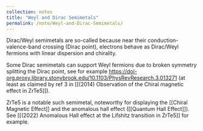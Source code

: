 ```yaml
---
collection: notes
title: "Weyl and Dirac Semimetals"
permalink: /note/Weyl-and-Dirac-Semimetals/
---
```

Dirac/Weyl semimetals are so-called because near their conduction-valence-band crossing (Dirac point), electrons behave as Dirac/Weyl fermions with linear dispersion and chirality. 

Some Dirac semimetals can support Weyl fermions due to broken symmetry splitting the Dirac point, see for example https://doi-org.proxy.library.stonybrook.edu/10.1103/PhysRevResearch.3.013271 (at least as claimed by ref 3 in [[(2014) Observation of the Chiral magnetic effect in ZrTe5]]).

ZrTe5 is a notable such semimetal, noteworthy for displaying the [[Chiral Magnetic Effect]] and the anomalous hall effect ([[Quantum Hall Effect]]).
See [[(2022) Anomalous Hall effect at the Lifshitz transition in Zr⁢Te5]] for example.